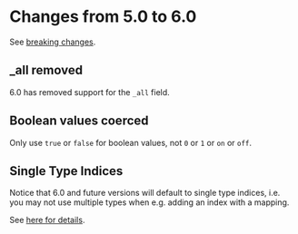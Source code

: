 # Changes from 5.0 to 6.0

See [breaking changes](https://www.elastic.co/guide/en/elasticsearch/reference/master/breaking-changes-6.0.html).

## _all removed

6.0 has removed support for the `_all` field.

## Boolean values coerced

Only use `true` or `false` for boolean values, not `0` or `1` or `on` or `off`.

## Single Type Indices

Notice that 6.0 and future versions will default to single type indices, i.e. you may not use multiple types when e.g. adding an index with a mapping.

See [here for details](https://www.elastic.co/guide/en/elasticsearch/reference/6.7/removal-of-types.html#_what_are_mapping_types).
